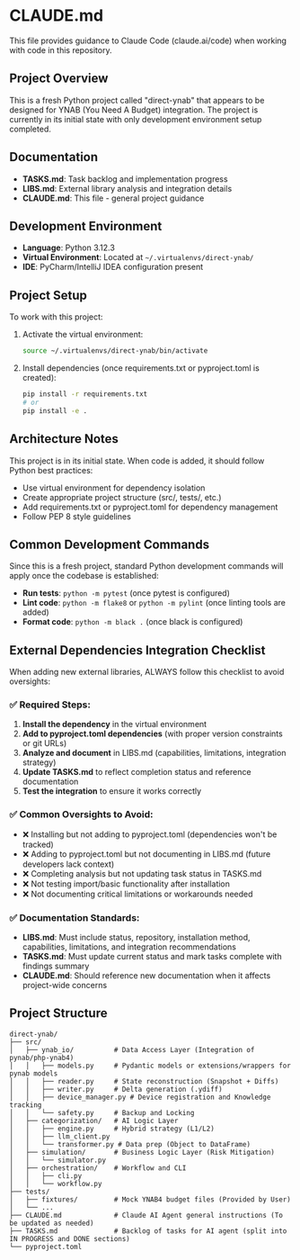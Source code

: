 # CLAUDE.md

This file provides guidance to Claude Code (claude.ai/code) when working with code in this repository.

## Project Overview

This is a fresh Python project called "direct-ynab" that appears to be designed for YNAB (You Need A Budget) integration. The project is currently in its initial state with only development environment setup completed.

## Documentation

- **TASKS.md**: Task backlog and implementation progress
- **LIBS.md**: External library analysis and integration details
- **CLAUDE.md**: This file - general project guidance

## Development Environment

- **Language**: Python 3.12.3
- **Virtual Environment**: Located at `~/.virtualenvs/direct-ynab/`
- **IDE**: PyCharm/IntelliJ IDEA configuration present

## Project Setup

To work with this project:

1. Activate the virtual environment:
   ```bash
   source ~/.virtualenvs/direct-ynab/bin/activate
   ```

2. Install dependencies (once requirements.txt or pyproject.toml is created):
   ```bash
   pip install -r requirements.txt
   # or
   pip install -e .
   ```

## Architecture Notes

This project is in its initial state. When code is added, it should follow Python best practices:

- Use virtual environment for dependency isolation
- Create appropriate project structure (src/, tests/, etc.)
- Add requirements.txt or pyproject.toml for dependency management
- Follow PEP 8 style guidelines

## Common Development Commands

Since this is a fresh project, standard Python development commands will apply once the codebase is established:

- **Run tests**: `python -m pytest` (once pytest is configured)
- **Lint code**: `python -m flake8` or `python -m pylint` (once linting tools are added)
- **Format code**: `python -m black .` (once black is configured)

## External Dependencies Integration Checklist

When adding new external libraries, ALWAYS follow this checklist to avoid oversights:

### ✅ Required Steps:
1. **Install the dependency** in the virtual environment
2. **Add to pyproject.toml dependencies** (with proper version constraints or git URLs)
3. **Analyze and document** in LIBS.md (capabilities, limitations, integration strategy)
4. **Update TASKS.md** to reflect completion status and reference documentation
5. **Test the integration** to ensure it works correctly

### ✅ Common Oversights to Avoid:
- ❌ Installing but not adding to pyproject.toml (dependencies won't be tracked)
- ❌ Adding to pyproject.toml but not documenting in LIBS.md (future developers lack context)
- ❌ Completing analysis but not updating task status in TASKS.md
- ❌ Not testing import/basic functionality after installation
- ❌ Not documenting critical limitations or workarounds needed

### ✅ Documentation Standards:
- **LIBS.md**: Must include status, repository, installation method, capabilities, limitations, and integration recommendations
- **TASKS.md**: Must update current status and mark tasks complete with findings summary
- **CLAUDE.md**: Should reference new documentation when it affects project-wide concerns

## Project Structure
```
direct-ynab/
├── src/
│   ├── ynab_io/          # Data Access Layer (Integration of pynab/php-ynab4)
│   │   ├── models.py     # Pydantic models or extensions/wrappers for pynab models
│   │   ├── reader.py     # State reconstruction (Snapshot + Diffs)
│   │   ├── writer.py     # Delta generation (.ydiff)
│   │   ├── device_manager.py # Device registration and Knowledge tracking
│   │   └── safety.py     # Backup and Locking
│   ├── categorization/   # AI Logic Layer
│   │   ├── engine.py     # Hybrid strategy (L1/L2)
│   │   ├── llm_client.py
│   │   └── transformer.py # Data prep (Object to DataFrame)
│   ├── simulation/       # Business Logic Layer (Risk Mitigation)
│   │   └── simulator.py
│   ├── orchestration/    # Workflow and CLI
│   │   ├── cli.py
│   │   └── workflow.py
├── tests/
│   ├── fixtures/         # Mock YNAB4 budget files (Provided by User)
│   └── ...
├── CLAUDE.md             # Claude AI Agent general instructions (To be updated as needed)
├── TASKS.md              # Backlog of tasks for AI agent (split into IN PROGRESS and DONE sections)
└── pyproject.toml
```